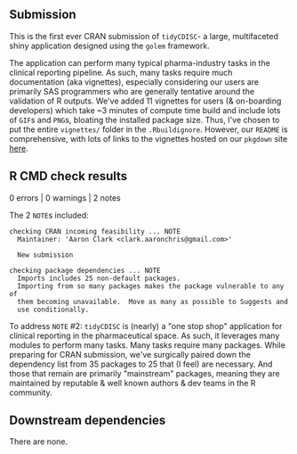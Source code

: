 ## Submission
This is the first ever CRAN submission of `tidyCDISC`- a large, multifaceted shiny application designed using the `golem` framework.

The application can perform many typical pharma-industry tasks in the clinical reporting pipeline. As such, many tasks require much documentation (aka vignettes), especially considering our users are primarily SAS programmers who are generally tentative around the validation of R outputs. We've added 11 vignettes for users (& on-boarding developers) which take ~3 minutes of compute time build and include lots of `GIF`s and `PNG`s, bloating the installed package size. Thus, I've chosen to put the entire `vignettes/` folder in the `.Rbuildignore`. However, our `README` is comprehensive, with lots of links to the vignettes hosted on our `pkgdown` site [here](https://biogen-inc.github.io/tidyCDISC/).

## R CMD check results
0 errors | 0 warnings | 2 notes

The 2 `NOTE`s included:
```
checking CRAN incoming feasibility ... NOTE
  Maintainer: 'Aaron Clark <clark.aaronchris@gmail.com>'
  
  New submission

checking package dependencies ... NOTE
  Imports includes 25 non-default packages.
  Importing from so many packages makes the package vulnerable to any of
  them becoming unavailable.  Move as many as possible to Suggests and
  use conditionally.
```

To address `NOTE` #2: `tidyCDISC` is (nearly) a "one stop shop" application for clinical reporting in the pharmaceutical space. As such, it leverages many modules to perform many tasks. Many tasks require many packages. While preparing for CRAN submission, we've surgically paired down the dependency list from 35 packages to 25 that (I feel) are necessary. And those that remain are primarily "mainstream" packages, meaning they are maintained by reputable & well known authors & dev teams in the R community.


    
## Downstream dependencies
There are none.



